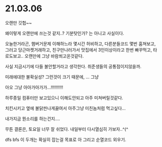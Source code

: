# 21.03.06

오랜만 깃헙~~

왜이렇게 오랜만에 쓰는것 같지..? 기분탓인가? 는 아니고 사실이다.

오늘한거라곤, 햄버거문제 이해하느라 몇시간 허비하고, 다른분들코드 몇번 훔쳐보고, 그러고 당근마켓거래하고, 친구만나러가서 맛집에서 3인이상이라고 한번 빠꾸먹고, 타로도보고.. 오랜만에 그냥 바람쐬고온것같다.

사실 지금시기에 다들 불안할거라고 생각한다. 취준생들의 공통점이지않을까.

미래에대한 불확실성? 그런것이 크기 때문에, ... 그냥

아오 그냥 아아가아가가...!!!!!!!!!!

하루종일 컴퓨터만 보고있으니 이해도안되고 아주 미쳐버릴것같다.

치킨시키고 옆에 불닭씐나게끓여서 아주그냥 미친놈처럼 먹고싶다...

내가지금 뭔소리를 하는건지....

무튼 결론은, 토요일 너무 잘 쉬었다. 내일부터 다시열심히 가보자..^(^

dfs bfs 이 두개는 확실히 잡는걸 목표로 아 그리고 순열코드 외우기.